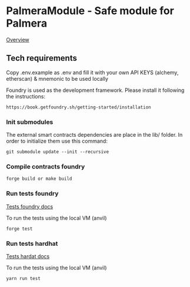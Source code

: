 # PalmeraModule - Safe module for Palmera

[Overview](./doc/General%20Overview.md)

## Tech requirements

Copy .env.example as .env and fill it with your own API KEYS (alchemy, etherscan) & mnemonic to be used locally

Foundry is used as the development framework. Please install it following the instructions:

```
https://book.getfoundry.sh/getting-started/installation
```

### Init submodules

The external smart contracts dependencies are place in the lib/ folder. In order to initialize them use this command:

```
git submodule update --init --recursive
```

### Compile contracts foundry

```
forge build or make build
```

### Run tests foundry

[Tests foundry docs](./doc/Foundry%20Unit-Test%20Overview.md)

To run the tests using the local VM (anvil)

```
forge test
```

### Run tests hardhat

[Tests hardat docs](./doc/Hardhat%20Unit-Test%20Overview.md)

To run the tests using the local VM (anvil)

```
yarn run test
```